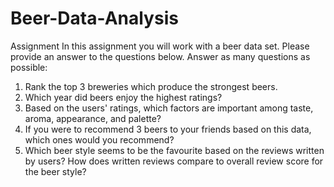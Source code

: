 # Beer-Data-Analysis

Assignment
In this assignment you will work with a beer data set. Please provide an answer to the questions below. Answer as many questions as possible:

1. Rank the top 3 breweries which produce the strongest beers.
2. Which year did beers enjoy the highest ratings?
3. Based on the users' ratings, which factors are important among taste, aroma, appearance, and palette?
4. If you were to recommend 3 beers to your friends based on this data, which ones would you recommend?
5. Which beer style seems to be the favourite based on the reviews written by users? How does written reviews compare to overall review score for the beer style?

